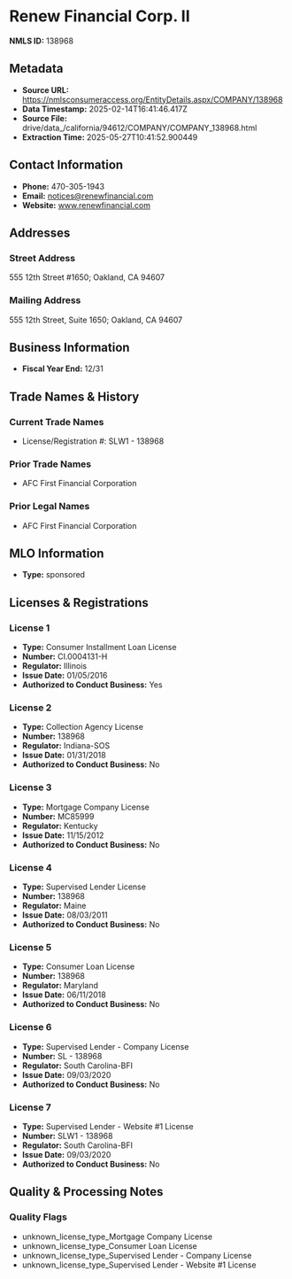 # Renew Financial Corp. II

**NMLS ID:** 138968

## Metadata
- **Source URL:** https://nmlsconsumeraccess.org/EntityDetails.aspx/COMPANY/138968
- **Data Timestamp:** 2025-02-14T16:41:46.417Z
- **Source File:** drive/data_/california/94612/COMPANY/COMPANY_138968.html
- **Extraction Time:** 2025-05-27T10:41:52.900449

## Contact Information
- **Phone:** 470-305-1943
- **Email:** notices@renewfinancial.com
- **Website:** www.renewfinancial.com

## Addresses
### Street Address
555 12th Street #1650; Oakland, CA 94607

### Mailing Address
555 12th Street, Suite 1650; Oakland, CA 94607

## Business Information
- **Fiscal Year End:** 12/31

## Trade Names & History
### Current Trade Names
- License/Registration #: SLW1 - 138968

### Prior Trade Names
- AFC First Financial Corporation

### Prior Legal Names
- AFC First Financial Corporation

## MLO Information
- **Type:** sponsored

## Licenses & Registrations

### License 1
- **Type:** Consumer Installment Loan License
- **Number:** CI.0004131-H
- **Regulator:** Illinois
- **Issue Date:** 01/05/2016
- **Authorized to Conduct Business:** Yes

### License 2
- **Type:** Collection Agency License
- **Number:** 138968
- **Regulator:** Indiana-SOS
- **Issue Date:** 01/31/2018
- **Authorized to Conduct Business:** No

### License 3
- **Type:** Mortgage Company License
- **Number:** MC85999
- **Regulator:** Kentucky
- **Issue Date:** 11/15/2012
- **Authorized to Conduct Business:** No

### License 4
- **Type:** Supervised Lender License
- **Number:** 138968
- **Regulator:** Maine
- **Issue Date:** 08/03/2011
- **Authorized to Conduct Business:** No

### License 5
- **Type:** Consumer Loan License
- **Number:** 138968
- **Regulator:** Maryland
- **Issue Date:** 06/11/2018
- **Authorized to Conduct Business:** No

### License 6
- **Type:** Supervised Lender - Company License
- **Number:** SL - 138968
- **Regulator:** South Carolina-BFI
- **Issue Date:** 09/03/2020
- **Authorized to Conduct Business:** No

### License 7
- **Type:** Supervised Lender - Website #1 License
- **Number:** SLW1 - 138968
- **Regulator:** South Carolina-BFI
- **Issue Date:** 09/03/2020
- **Authorized to Conduct Business:** No

## Quality & Processing Notes
### Quality Flags
- unknown_license_type_Mortgage Company License
- unknown_license_type_Consumer Loan License
- unknown_license_type_Supervised Lender - Company License
- unknown_license_type_Supervised Lender - Website #1 License

